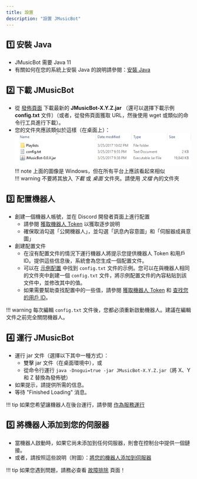 ```yaml
---
title: 設置
description: "設置 JMusicBot"
---
```


## 1️⃣ 安裝 Java
* JMusicBot 需要 Java 11
* 有關如何在您的系統上安裝 Java 的說明請參閱：[安裝 Java](installing-java.md)

## 2️⃣ 下載 JMusicBot
* 從 [發佈頁面](https://github.com/jagrosh/MusicBot/releases/latest) 下載最新的 **JMusicBot-X.Y.Z.jar** （還可以選擇下載示例 **config.txt** 文件）（或者，從發佈頁面獲取 URL，然後使用 wget 或類似的命令行工具進行下載）。
* 您的文件夾應該類似於這樣（在桌面上）：  
![View](../assets/images/folder-view.png)
!!! note
    上面的圖像是 Windows，但在所有平台上應該看起來相似  
!!! warning
    不要將其放入 *下載* 或 *桌面* 文件夾。請使用 *文檔* 內的文件夾

## 3️⃣ 配置機器人
* 創建一個機器人帳號，並在 Discord 開發者頁面上進行配置
  * 請參閱 [獲取機器人 Token](getting-a-bot-token.md) 以獲取逐步說明
  * 確保取消勾選「公開機器人」，並勾選「訊息內容意圖」和「伺服器成員意圖」
* 創建配置文件
  * 在沒有配置文件的情況下運行機器人將提示您提供機器人 Token 和用戶 ID。提供這些信息後，系統會為您生成一個配置文件。
  * 可以在 [示例配置](config.md) 中找到 `config.txt` 文件的示例。您可以在與機器人相同的文件夾中創建一個 `config.txt` 文件，將示例配置文件的內容粘貼到該文件中，並修改其中的值。
  * 如果需要幫助查找配置中的一些值，請參閱 [獲取機器人 Token](getting-a-bot-token.md) 和 [查找您的用戶 ID](finding-your-user-id.md)。

!!! warning
    每次編輯 `config.txt` 文件後，您都必須重新啟動機器人。建議在編輯文件之前完全關閉機器人。

## 4️⃣ 運行 JMusicBot
* 運行 jar 文件（選擇以下其中一種方式）：
  * 雙擊 jar 文件（在桌面環境中），或
  * 從命令行運行 `java -Dnogui=true -jar JMusicBot-X.Y.Z.jar`（將 X、Y 和 Z 替換為發佈號）
* 如果提示，請提供所需的信息。
* 等待 "Finished Loading" 消息。

!!! tip
    如果您希望讓機器人在後台運行，請參閱 [作為服務運行](running-as-a-service.md)

## 5️⃣ 將機器人添加到您的伺服器
* 當機器人啟動時，如果它尚未添加到任何伺服器，則會在控制台中提供一個鏈接。
* 或者，請按照這些說明（附圖）：[將您的機器人添加到伺服器](adding-your-bot.md)

!!! tip
    如果您遇到問題，請務必查看 [故障排除](troubleshooting.md) 頁面！
